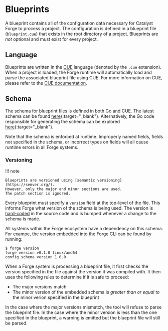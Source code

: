 # Blueprints

A blueprint contains all of the configuration data necessary for Catalyst Forge to process a project.
The configuration is defined in a blueprint file (`blueprint.cue`) that exists in the root directory of a project.
Blueprints are _not_ optional and must exist for every project.

## Language

Blueprints are written in the [CUE](https://cuelang.org/) language (denoted by the `.cue` extension).
When a project is loaded, the Forge runtime will automatically load and parse the associated blueprint file using CUE.
For more information on CUE, please refer to the [CUE documentation](https://cuelang.org/docs/).

## Schema

The schema for blueprint files is defined in both Go and CUE.
The latest schema can be found
[here](https://github.com/input-output-hk/catalyst-forge/blob/master/lib/blueprint/schema/_embed/schema.cue){:target="_blank"}.
Alternatively, the Go code responsible for generating the schema can be explored
[here](https://godocs.io/github.com/input-output-hk/catalyst-forge/lib/blueprint/schema){:target="_blank"}.

Note that the schema is enforced at runtime.
Improperly named fields, fields not specified in the schema, or incorrect types on fields will all cause runtime errors in all
Forge systems.

### Versioning

!!! note

    Blueprints are versioned using [semantic versioning](https://semver.org/).
    However, only the major and minor sections are used.
    The patch section is ignored.

Every blueprint must specify a `version` field at the top-level of the file.
This informs Forge what version of the schema is being used.
The version is [hard-coded](https://github.com/input-output-hk/catalyst-forge/blob/master/lib/blueprint/schema/version.cue) in
the source code and is bumped whenever a change to the schema is made.

All systems within the Forge ecosystem have a dependency on this schema.
For exampe, the version embedded into the Forge CLI can be found by running:

```shell
$ forge version
forge version v0.1.0 linux/amd64
config schema version 1.0.0
```

When a Forge system is processing a blueprint file, it first checks the version specified in the file against the version it was
compiled with.
It then uses the following rules to determine if it is safe to proceed:

- The major versions match
- The minor version of the embedded schema is _greater than or equal to_ the minor verion specified in the blueprint

In the case where the major versions mismatch, the tool will refuse to parse the blueprint file.
In the case where the minor version is less than the one specified in the blueprint, a warning is emitted but the blueprint file
will still be parsed.
